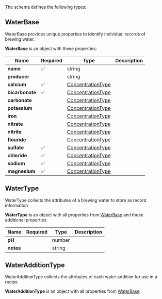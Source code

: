 The schema defines the following types:

## WaterBase 

WaterBase provides unique properties to identify individual records of  brewing water.

**WaterBase** is an object with these properties:

|Name|Required|Type|Description|
|--|--|--|--|
| **name** | ✅ | string|  |
| **producer** |  | string|  |
| **calcium** | ✅ | [ConcentrationType](measureable_units.json.md#concentrationtype)|  |
| **bicarbonate** | ✅ | [ConcentrationType](measureable_units.json.md#concentrationtype)|  |
| **carbonate** |  | [ConcentrationType](measureable_units.json.md#concentrationtype)|  |
| **potassium** |  | [ConcentrationType](measureable_units.json.md#concentrationtype)|  |
| **iron** |  | [ConcentrationType](measureable_units.json.md#concentrationtype)|  |
| **nitrate** |  | [ConcentrationType](measureable_units.json.md#concentrationtype)|  |
| **nitrite** |  | [ConcentrationType](measureable_units.json.md#concentrationtype)|  |
| **flouride** |  | [ConcentrationType](measureable_units.json.md#concentrationtype)|  |
| **sulfate** | ✅ | [ConcentrationType](measureable_units.json.md#concentrationtype)|  |
| **chloride** | ✅ | [ConcentrationType](measureable_units.json.md#concentrationtype)|  |
| **sodium** | ✅ | [ConcentrationType](measureable_units.json.md#concentrationtype)|  |
| **magnesium** | ✅ | [ConcentrationType](measureable_units.json.md#concentrationtype)|  |

## WaterType 

WaterType collects the attributes of a brewing water to store as record information

**WaterType** is an object with all properties from [WaterBase](#waterbase) and these additional properties:

|Name|Required|Type|Description|
|--|--|--|--|
| **pH** |  | number|  |
| **notes** |  | string|  |

## WaterAdditionType 

WaterAdditionType collects the attributes of each water addition for use in a recipe

**WaterAdditionType** is an object with all properties from [WaterBase](#waterbase)


